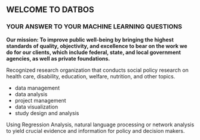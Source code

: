 ## WELCOME TO DATBOS 
### YOUR ANSWER TO YOUR MACHINE LEARNING QUESTIONS
**Our mission: To improve public well-being by bringing the highest standards of quality, objectivity, and excellence to bear on the work we do for our clients, which include federal, state, and local government agencies, as well as private foundations.**

Recognized research organization that conducts social policy research on health care, disability, education, welfare, nutrition, and other topics. 

* data management
* data analysis
* project management
* data visualization
* study design and analysis

Using Regression Analysis, natural language processing or network analysis to yield crucial evidence and information for policy and decision makers.

